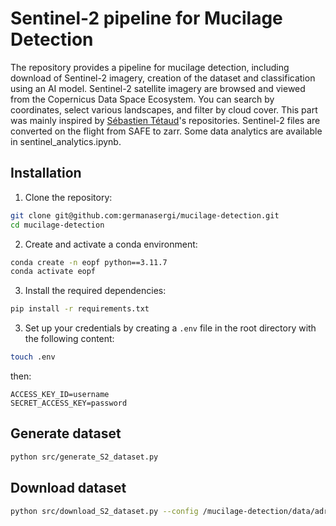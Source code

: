 # Sentinel-2 pipeline for Mucilage Detection
The repository provides a pipeline for mucilage detection, including download of Sentinel-2 imagery, creation of the dataset and classification using an AI model.
Sentinel-2 satellite imagery are browsed and viewed from the Copernicus Data Space Ecosystem. You can search by coordinates, select various landscapes, and filter by cloud cover. This part was mainly inspired by [Sébastien Tétaud](https://github.com/sebastien-tetaud)'s repositories.
Sentinel-2 files are converted on the flight from SAFE to zarr.
Some data analytics are available in sentinel_analytics.ipynb.

## Installation

1. Clone the repository:

```bash
git clone git@github.com:germanasergi/mucilage-detection.git
cd mucilage-detection
```

2. Create and activate a conda environment:

```bash
conda create -n eopf python==3.11.7
conda activate eopf
```

3. Install the required dependencies:

```bash
pip install -r requirements.txt
```

3. Set up your credentials by creating a `.env` file in the root directory with the following content:

```bash
touch .env
```
then:

```
ACCESS_KEY_ID=username
SECRET_ACCESS_KEY=password
```



## Generate dataset
```bash
python src/generate_S2_dataset.py
```

## Download dataset
```bash
python src/download_S2_dataset.py --config /mucilage-detection/data/adr_test/config_dataset_20250818_120134.yaml --l2a-csv /mucilage-detection/data/adr_test/output_l2a.csv
```
